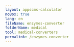 ```yaml
---
layout: appscms-calculator
noBox: true
lang: en
fileName: enzymes-converter
folderName: medical
tool: medical-converters
permalink: /enzymes-converter
---
```


